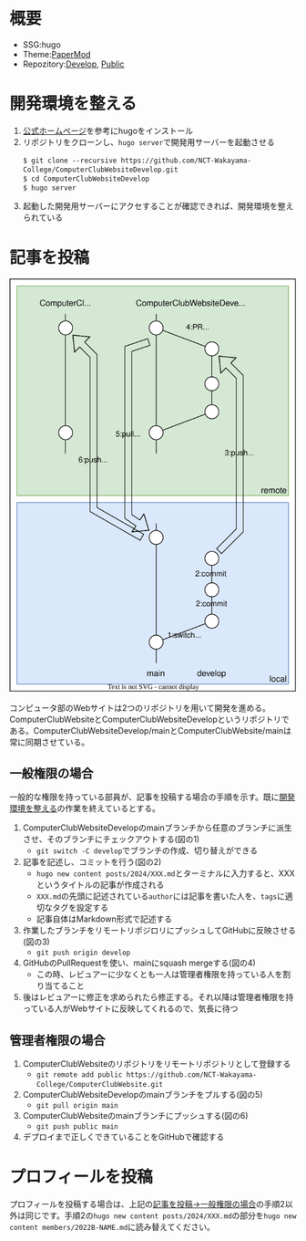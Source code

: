 # 概要
- SSG:hugo
- Theme:[PaperMod](https://github.com/adityatelange/hugo-PaperMod)
-  Repozitory:[Develop](https://github.com/NCT-Wakayama-College/ComputerClubWebsiteDevelop), [Public](https://github.com/NCT-Wakayama-College/ComputerClubWebsite)

# 開発環境を整える
1. [公式ホームページ](https://juggernautjp.info/installation/)を参考にhugoをインストール
2. リポジトリをクローンし、`hugo server`で開発用サーバーを起動させる
    ```shell
    $ git clone --recursive https://github.com/NCT-Wakayama-College/ComputerClubWebsiteDevelop.git
    $ cd ComputerClubWebsiteDevelop
    $ hugo server
    ```
3. 起動した開発用サーバーにアクセすることが確認できれば、開発環境を整えられている

# 記事を投稿
![GitHub Repozitory](ripozitory.drawio.svg)

コンピュータ部のWebサイトは2つのリポジトリを用いて開発を進める。ComputerClubWebsiteとComputerClubWebsiteDevelopというリポジトリである。ComputerClubWebsiteDevelop/mainとComputerClubWebsite/mainは常に同期させている。

## 一般権限の場合
一般的な権限を持っている部員が、記事を投稿する場合の手順を示す。既に[開発環境を整える](#開発環境を整える)の作業を終えているとする。
1. ComputerClubWebsiteDevelopのmainブランチから任意のブランチに派生させ、そのブランチにチェックアウトする(図の1)
   - `git switch -C develop`でブランチの作成、切り替えができる
2. 記事を記述し、コミットを行う(図の2)
   - `hugo new content posts/2024/XXX.md`とターミナルに入力すると、XXXというタイトルの記事が作成される
   - `XXX.md`の先頭に記述されている`author`には記事を書いた人を、`tags`に適切なタグを設定する
   - 記事自体はMarkdown形式で記述する
3. 作業したブランチをリモートリポジロリにプッシュしてGitHubに反映させる(図の3)
   - `git push origin develop`
4. GitHubのPullRequestを使い、mainにsquash mergeする(図の4)
   - この時、レビュアーに少なくとも一人は管理者権限を持っている人を割り当てること
5. 後はレビュアーに修正を求められたら修正する。それ以降は管理者権限を持っている人がWebサイトに反映してくれるので、気長に待つ

## 管理者権限の場合
1. ComputerClubWebsiteのリポジトリをリモートリポジトリとして登録する
   - `git remote add public https://github.com/NCT-Wakayama-College/ComputerClubWebsite.git`
2. ComputerClubWebsiteDevelopのmainブランチをプルする(図の5)
   - `git pull origin main`
3. ComputerClubWebsiteのmainブランチにプッシュする(図の6)
   - `git push public main`
4. デプロイまで正しくできていることをGitHubで確認する

# プロフィールを投稿
プロフィールを投稿する場合は、上記の[記事を投稿->一般権限の場合](#一般権限の場合)の手順2以外は同じです。手順2の`hugo new content posts/2024/XXX.md`の部分を`hugo new content members/2022B-NAME.md`に読み替えてください。
